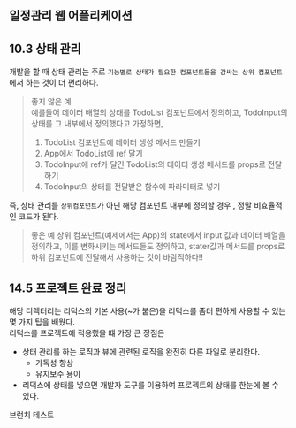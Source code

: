 일정관리 웹 어플리케이션
---
## 10.3 상태 관리
개발을 할 때 상태 관리는 주로 `기능별로 상태가 필요한 컴포넌트들을 감싸는 상위 컴포넌트`에서 하는 것이 더 편리하다.  
> 좋지 않은 예  
>예를들어 데이터 배열의 상태를 TodoList 컴포넌트에서 정의하고,  TodoInput의 상태를 그 내부에서 정의했다고 가정하면,   
> 1. TodoList 컴포넌트에 데이터 생성 메서드 만들기
> 2. App에서 TodoList에 ref 달기
> 3. TodoInput에 ref가 달긴 TodoList의 데이터 생성 메서드를  props로 전달하기
> 4. TodoInput의 상태를 전달받은 함수에 파라미터로 넣기

즉, 상태 관리를 `상위컴포넌트`가 아닌 해당 컴포넌트 내부에 정의할 경우 , 정말 비효율적인 코드가 된다.
> 좋은 예
> 상위 컴포넌트(예제에서는 App)의 state에서 input 값과 데이터 배열을 정의하고, 이를 변화시키는 메서드들도 정의하고,
> stater값과 메서드를 props로 하위 컴포넌트에 전달해서 사용하는 것이 바람직하다!!

## 14.5 프로젝트 완료 정리
해당 디렉터리는 리덕스의 기본 사용(~가 붙은)을 리덕스를 좀더 편하게 사용할 수 있는 몇 가지 팁을 배웠다.  
리덕스를 프로젝트에 적용했을 떄 가장 큰 장점은
+  상태 관리를 하는 로직과 뷰에 관련된 로직을 완전히 다른 파일로 분리한다.
    + 가독성 향상
    + 유지보수 용이
+ 리덕스에 상태를 넣으면 개발자 도구를 이용하여 프로젝트의 상태를 한눈에 볼 수 있다.  

브런치 테스트
